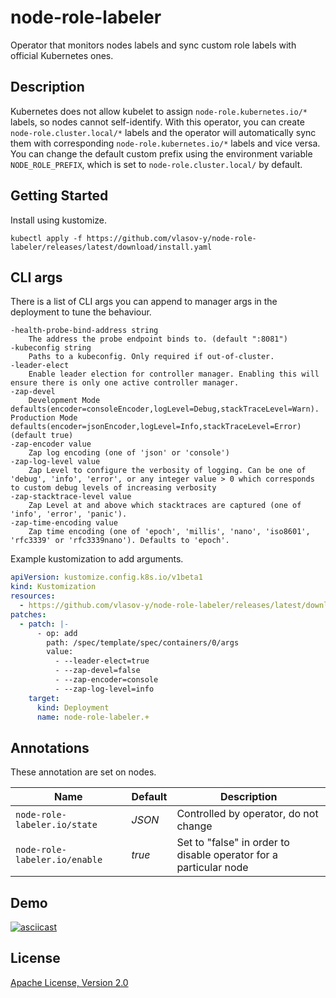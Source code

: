 # node-role-labeler

Operator that monitors nodes labels and sync custom role labels with official Kubernetes ones.

## Description

Kubernetes does not allow kubelet to assign `node-role.kubernetes.io/*` labels, so nodes cannot self-identify. With this operator, you can create `node-role.cluster.local/*` labels and the operator will automatically sync them with corresponding `node-role.kubernetes.io/*` labels and vice versa. You can change the default custom prefix using the environment variable `NODE_ROLE_PREFIX`, which is set to `node-role.cluster.local/` by default.

## Getting Started

Install using kustomize.

```shell
kubectl apply -f https://github.com/vlasov-y/node-role-labeler/releases/latest/download/install.yaml
```

## CLI args

There is a list of CLI args you can append to manager args in the deployment to tune the behaviour.

```shell
-health-probe-bind-address string
    The address the probe endpoint binds to. (default ":8081")
-kubeconfig string
    Paths to a kubeconfig. Only required if out-of-cluster.
-leader-elect
    Enable leader election for controller manager. Enabling this will ensure there is only one active controller manager.
-zap-devel
    Development Mode defaults(encoder=consoleEncoder,logLevel=Debug,stackTraceLevel=Warn). Production Mode defaults(encoder=jsonEncoder,logLevel=Info,stackTraceLevel=Error) (default true)
-zap-encoder value
    Zap log encoding (one of 'json' or 'console')
-zap-log-level value
    Zap Level to configure the verbosity of logging. Can be one of 'debug', 'info', 'error', or any integer value > 0 which corresponds to custom debug levels of increasing verbosity
-zap-stacktrace-level value
    Zap Level at and above which stacktraces are captured (one of 'info', 'error', 'panic').
-zap-time-encoding value
    Zap time encoding (one of 'epoch', 'millis', 'nano', 'iso8601', 'rfc3339' or 'rfc3339nano'). Defaults to 'epoch'.
```

Example kustomization to add arguments.

```yaml
apiVersion: kustomize.config.k8s.io/v1beta1
kind: Kustomization
resources:
  - https://github.com/vlasov-y/node-role-labeler/releases/latest/download/install.yaml
patches:
  - patch: |-
      - op: add
        path: /spec/template/spec/containers/0/args
        value:
          - --leader-elect=true
          - --zap-devel=false
          - --zap-encoder=console
          - --zap-log-level=info
    target:
      kind: Deployment
      name: node-role-labeler.+
```

## Annotations

These annotation are set on nodes.

| Name                          | Default | Description                                                       |
| ----------------------------- | ------- | ----------------------------------------------------------------- |
| `node-role-labeler.io/state`  | *JSON*  | Controlled by operator, do not change                             |
| `node-role-labeler.io/enable` | *true*  | Set to "false" in order to disable operator for a particular node |

## Demo

[![asciicast](https://asciinema.org/a/679600.svg)](https://asciinema.org/a/679600)

## License

[Apache License, Version 2.0](LICENSE)

